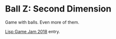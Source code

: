 # Ball Z: Second Dimension

Game with balls. Even more of them.

[Lisp Game Jam 2018](https://itch.io/jam/lisp-game-jam-2018) entry.
